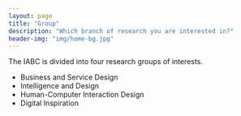 ```yaml
---
layout: page
title: "Group"
description: "Which branch of research you are interested in?"
header-img: "img/home-bg.jpg"
---
```


The IABC is divided into four research groups of interests.
* Business and Service Design
* Intelligence and Design
* Human-Computer Interaction Design
* Digital Inspiration
	
